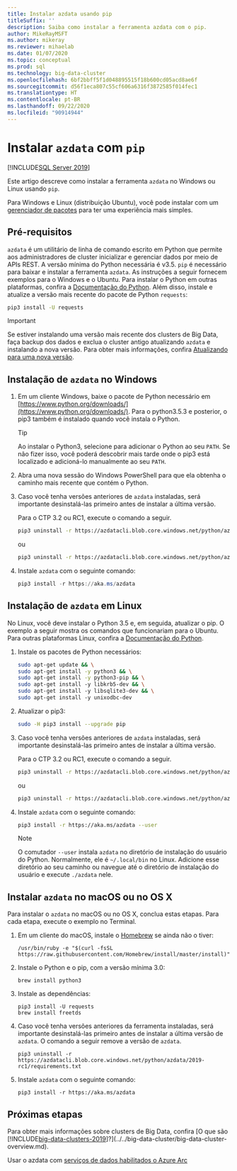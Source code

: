 ```yaml
---
title: Instalar azdata usando pip
titleSuffix: ''
description: Saiba como instalar a ferramenta azdata com o pip.
author: MikeRayMSFT
ms.author: mikeray
ms.reviewer: mihaelab
ms.date: 01/07/2020
ms.topic: conceptual
ms.prod: sql
ms.technology: big-data-cluster
ms.openlocfilehash: 6bf2bbff5f1d048895515f18b600cd05acd8ae6f
ms.sourcegitcommit: d56f1eca807c55cf606a6316f3872585f014fec1
ms.translationtype: HT
ms.contentlocale: pt-BR
ms.lasthandoff: 09/22/2020
ms.locfileid: "90914944"
---
```

# <a name="install-azdata-with-pip"></a>Instalar `azdata` com `pip`

[!INCLUDE[SQL Server 2019](../../includes/applies-to-version/azdata.md)]

Este artigo descreve como instalar a ferramenta `azdata` no Windows ou Linux usando `pip`.

Para Windows e Linux (distribuição Ubuntu), você pode instalar com um [gerenciador de pacotes](./deploy-install-azdata-installer.md) para ter uma experiência mais simples.

## <a name="prerequisites"></a><a id="prerequisites"></a> Pré-requisitos

`azdata` é um utilitário de linha de comando escrito em Python que permite aos administradores de cluster inicializar e gerenciar dados por meio de APIs REST. A versão mínima do Python necessária é v3.5. `pip` é necessário para baixar e instalar a ferramenta `azdata`. As instruções a seguir fornecem exemplos para o Windows e o Ubuntu. Para instalar o Python em outras plataformas, confira a [Documentação do Python](https://wiki.python.org/moin/BeginnersGuide/Download).
Além disso, instale e atualize a versão mais recente do pacote de Python `requests`:

```bash
pip3 install -U requests
```

> [!IMPORTANT]
> Se estiver instalando uma versão mais recente dos clusters de Big Data, faça backup dos dados e exclua o cluster antigo atualizando `azdata` e instalando a nova versão. Para obter mais informações, confira [Atualizando para uma nova versão](../../big-data-cluster/deployment-upgrade.md).

## <a name="windows-azdata-installation"></a><a id="windows"></a> Instalação de `azdata` no Windows

1. Em um cliente Windows, baixe o pacote de Python necessário em [https://www.python.org/downloads/](https://www.python.org/downloads/). Para o python3.5.3 e posterior, o pip3 também é instalado quando você instala o Python. 

   > [!TIP] 
   > Ao instalar o Python3, selecione para adicionar o Python ao seu `PATH`. Se não fizer isso, você poderá descobrir mais tarde onde o pip3 está localizado e adicioná-lo manualmente ao seu `PATH`.

1. Abra uma nova sessão do Windows PowerShell para que ela obtenha o caminho mais recente que contém o Python.

1. Caso você tenha versões anteriores de `azdata` instaladas, será importante desinstalá-las primeiro antes de instalar a última versão.

   Para o CTP 3.2 ou RC1, execute o comando a seguir.

   ```bash
   pip3 uninstall -r https://azdatacli.blob.core.windows.net/python/azdata/2019-ctp3.2/requirements.txt
   ```
   ou
   ```bash
   pip3 uninstall -r https://azdatacli.blob.core.windows.net/python/azdata/2019-rc1/requirements.txt
   ```

1. Instale `azdata` com o seguinte comando:

   ```powershell
   pip3 install -r https://aka.ms/azdata
   ```

## <a name="linux-azdata-installation"></a><a id="linux"></a> Instalação de `azdata` em Linux

No Linux, você deve instalar o Python 3.5 e, em seguida, atualizar o pip. O exemplo a seguir mostra os comandos que funcionariam para o Ubuntu. Para outras plataformas Linux, confira a [Documentação do Python](https://wiki.python.org/moin/BeginnersGuide/Download).

1. Instale os pacotes de Python necessários:

   ```bash
   sudo apt-get update && \
   sudo apt-get install -y python3 && \
   sudo apt-get install -y python3-pip && \
   sudo apt-get install -y libkrb5-dev && \
   sudo apt-get install -y libsqlite3-dev && \
   sudo apt-get install -y unixodbc-dev
   ```

1. Atualizar o pip3:

   ```bash
   sudo -H pip3 install --upgrade pip
   ```

1. Caso você tenha versões anteriores de `azdata` instaladas, será importante desinstalá-las primeiro antes de instalar a última versão.

   Para o CTP 3.2 ou RC1, execute o comando a seguir.

   ```bash
   pip3 uninstall -r https://azdatacli.blob.core.windows.net/python/azdata/2019-ctp3.2/requirements.txt
   ```
   ou
   ```bash
   pip3 uninstall -r https://azdatacli.blob.core.windows.net/python/azdata/2019-rc1/requirements.txt
   ```

1. Instale `azdata` com o seguinte comando:

   ```bash
   pip3 install -r https://aka.ms/azdata --user
   ```

   > [!NOTE]
   > O comutador `--user` instala `azdata` no diretório de instalação do usuário do Python. Normalmente, ele é `~/.local/bin` no Linux. Adicione esse diretório ao seu caminho ou navegue até o diretório de instalação do usuário e execute `./azdata` nele.

## <a name="install-azdata-on-macos-or-os-x"></a><a id="macOSX"></a> Instalar `azdata` no macOS ou no OS X

Para instalar o `azdata` no macOS ou no OS X, conclua estas etapas. Para cada etapa, execute o exemplo no Terminal.

1. Em um cliente do macOS, instale o [Homebrew](https://brew.sh) se ainda não o tiver:

   ```
   /usr/bin/ruby -e "$(curl -fsSL https://raw.githubusercontent.com/Homebrew/install/master/install)"
   ```

1. Instale o Python e o pip, com a versão mínima 3.0:

   ```
   brew install python3
   ```

1. Instale as dependências:

   ```
   pip3 install -U requests
   brew install freetds
   ```

1. Caso você tenha versões anteriores da ferramenta instaladas, será importante desinstalá-las primeiro antes de instalar a última versão de `azdata`. O comando a seguir remove a versão de `azdata`.

   ```
   pip3 uninstall -r https://azdatacli.blob.core.windows.net/python/azdata/2019-rc1/requirements.txt
   ```

1. Instale `azdata` com o seguinte comando:

   ```
   pip3 install -r https://aka.ms/azdata
   ```

## <a name="next-steps"></a>Próximas etapas

Para obter mais informações sobre clusters de Big Data, confira [O que são [!INCLUDE[big-data-clusters-2019](../../includes/ssbigdataclusters-ver15.md)]?](../../big-data-cluster/big-data-cluster-overview.md).

Usar o azdata com [serviços de dados habilitados o Azure Arc](/azure/azure-arc/data/)
